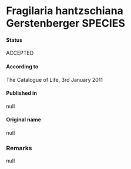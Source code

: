 Fragilaria hantzschiana Gerstenberger SPECIES
=======

#### Status
ACCEPTED

#### According to
The Catalogue of Life, 3rd January 2011

#### Published in
null

#### Original name
null

### Remarks
null